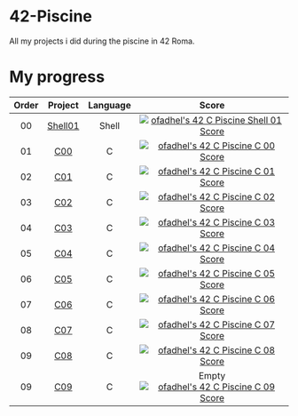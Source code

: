 # 42-Piscine
All my projects i did during the piscine in 42 Roma.

# My progress

| Order | Project | Language | Score | 
|:-----:|:-------:|:--------:|:-----:|
|00| [Shell01](https://github.com/KingFazzel/42-Piscine/tree/main/shell01) | Shell | [![ofadhel's 42 C Piscine Shell 01 Score](https://badge42.vercel.app/api/v2/cld8v7vvc00060fl440nilura/project/2880027)](https://github.com/JaeSeoKim/badge42) |
|01| [C00](https://github.com/KingFazzel/42-Piscine/tree/main/c00) | C | [![ofadhel's 42 C Piscine C 00 Score](https://badge42.vercel.app/api/v2/cld8v7vvc00060fl440nilura/project/2880866)](https://github.com/JaeSeoKim/badge42) |
|02| [C01](https://github.com/KingFazzel/42-Piscine/tree/main/c01) | C | [![ofadhel's 42 C Piscine C 01 Score](https://badge42.vercel.app/api/v2/cld8v7vvc00060fl440nilura/project/2888586)](https://github.com/JaeSeoKim/badge42) |
|03| [C02](https://github.com/KingFazzel/42-Piscine/tree/main/c02) | C | [![ofadhel's 42 C Piscine C 02 Score](https://badge42.vercel.app/api/v2/cld8v7vvc00060fl440nilura/project/2890013)](https://github.com/JaeSeoKim/badge42) |
|04| [C03](https://github.com/KingFazzel/42-Piscine/tree/main/c03) | C | [![ofadhel's 42 C Piscine C 03 Score](https://badge42.vercel.app/api/v2/cld8v7vvc00060fl440nilura/project/2891434)](https://github.com/JaeSeoKim/badge42) |
|05| [C04](https://github.com/KingFazzel/42-Piscine/tree/main/c04) | C | [![ofadhel's 42 C Piscine C 04 Score](https://badge42.vercel.app/api/v2/cld8v7vvc00060fl440nilura/project/2896891)](https://github.com/JaeSeoKim/badge42) |
|06| [C05](https://github.com/KingFazzel/42-Piscine/tree/main/c05) | C | [![ofadhel's 42 C Piscine C 05 Score](https://badge42.vercel.app/api/v2/cld8v7vvc00060fl440nilura/project/2898593)](https://github.com/JaeSeoKim/badge42) |
|07| [C06](https://github.com/KingFazzel/42-Piscine/tree/main/c06) | C | [![ofadhel's 42 C Piscine C 06 Score](https://badge42.vercel.app/api/v2/cld8v7vvc00060fl440nilura/project/2898522)](https://github.com/JaeSeoKim/badge42) |
|08| [C07](https://github.com/KingFazzel/42-Piscine/tree/main/c07) | C | [![ofadhel's 42 C Piscine C 07 Score](https://badge42.vercel.app/api/v2/cld8v7vvc00060fl440nilura/project/2901773)](https://github.com/JaeSeoKim/badge42) |
|09| [C08](https://github.com/KingFazzel/42-Piscine/tree/main/c08) | C | [![ofadhel's 42 C Piscine C 08 Score](https://badge42.vercel.app/api/v2/cld8v7vvc00060fl440nilura/project/2903120)](https://github.com/JaeSeoKim/badge42) |
|09| [C09](https://github.com/KingFazzel/42-Piscine/tree/main/c09) | C | Empty [![ofadhel's 42 C Piscine C 09 Score](https://badge42.vercel.app/api/v2/cld8v7vvc00060fl440nilura/project/2906429)](https://github.com/JaeSeoKim/badge42) |






